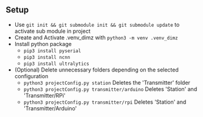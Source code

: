 ## Setup
- Use ``` git init && git submodule init && git submodule update ``` to activate sub module in project
- Create and Activate .venv_dimz with ``` python3 -m venv .venv_dimz ```
- Install python package
  - ``` pip3 install pyserial ```
  - ``` pip3 install ncnn ```
  - ``` pip3 install ultralytics ```
- (Optional) Delete unnecessary folders depending on the selected configuration
  - ``` python3 projectConfig.py station ``` Deletes the 'Transmitter' folder
  - ``` python3 projectConfig.py transmitter/arduino ``` Deletes 'Station' and 'Transmitter/RPi'
  - ``` python3 projectConfig.py transmitter/rpi ``` Deletes 'Station' and 'Transmitter/Arduino'
